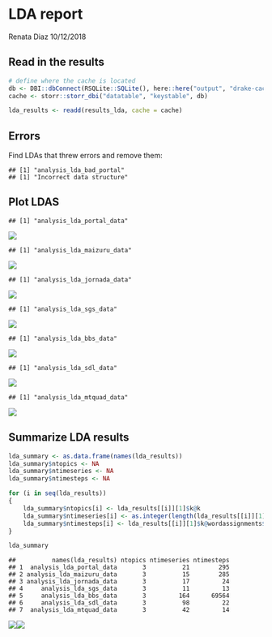 LDA report
================
Renata Diaz
10/12/2018

Read in the results
-------------------

``` r
# define where the cache is located
db <- DBI::dbConnect(RSQLite::SQLite(), here::here("output", "drake-cache.sqlite"))
cache <- storr::storr_dbi("datatable", "keystable", db)

lda_results <- readd(results_lda, cache = cache)
```

Errors
------

Find LDAs that threw errors and remove them:

    ## [1] "analysis_lda_bad_portal"
    ## [1] "Incorrect data structure"

Plot LDAS
---------

    ## [1] "analysis_lda_portal_data"

![](lda_report_files/figure-markdown_github/plot%20LDA-1.png)

    ## [1] "analysis_lda_maizuru_data"

![](lda_report_files/figure-markdown_github/plot%20LDA-2.png)

    ## [1] "analysis_lda_jornada_data"

![](lda_report_files/figure-markdown_github/plot%20LDA-3.png)

    ## [1] "analysis_lda_sgs_data"

![](lda_report_files/figure-markdown_github/plot%20LDA-4.png)

    ## [1] "analysis_lda_bbs_data"

![](lda_report_files/figure-markdown_github/plot%20LDA-5.png)

    ## [1] "analysis_lda_sdl_data"

![](lda_report_files/figure-markdown_github/plot%20LDA-6.png)

    ## [1] "analysis_lda_mtquad_data"

![](lda_report_files/figure-markdown_github/plot%20LDA-7.png)

Summarize LDA results
---------------------

``` r
lda_summary <- as.data.frame(names(lda_results))
lda_summary$ntopics <- NA
lda_summary$ntimeseries <- NA
lda_summary$ntimesteps <- NA

for (i in seq(lda_results))
{
    lda_summary$ntopics[i] <- lda_results[[i]][1]$k@k
    lda_summary$ntimeseries[i] <- as.integer(length(lda_results[[i]][1]$k@terms))
    lda_summary$ntimesteps[i] <- lda_results[[i]][1]$k@wordassignments$nrow
}

lda_summary
```

    ##          names(lda_results) ntopics ntimeseries ntimesteps
    ## 1  analysis_lda_portal_data       3          21        295
    ## 2 analysis_lda_maizuru_data       3          15        285
    ## 3 analysis_lda_jornada_data       3          17         24
    ## 4     analysis_lda_sgs_data       3          11         13
    ## 5     analysis_lda_bbs_data       3         164      69564
    ## 6     analysis_lda_sdl_data       3          98         22
    ## 7  analysis_lda_mtquad_data       3          42         14

![](lda_report_files/figure-markdown_github/plot%20lda%20summary-1.png)![](lda_report_files/figure-markdown_github/plot%20lda%20summary-2.png)
